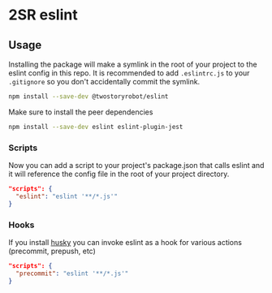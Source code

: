 # 2SR eslint

## Usage

Installing the package will make a symlink in the root of your project to the
eslint config in this repo. It is recommended to add `.eslintrc.js` to your
`.gitignore` so you don't accidentally commit the symlink.

```bash
npm install --save-dev @twostoryrobot/eslint
```

Make sure to install the peer dependencies

```bash
npm install --save-dev eslint eslint-plugin-jest
```

### Scripts

Now you can add a script to your project's package.json that calls eslint and
it will reference the config file in the root of your project directory.

```json
"scripts": {
  "eslint": "eslint '**/*.js'"
}
```

### Hooks

If you install [husky](https://github.com/typicode/husky) you can invoke eslint
as a hook for various actions (precommit, prepush, etc)

```json
"scripts": {
  "precommit": "eslint '**/*.js'"
}
```
